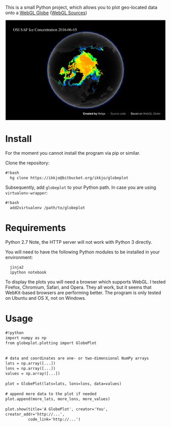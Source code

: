 This is a small Python project, which allows you to plot geo-located data onto a [WebGL Globe](https://www.chromeexperiments.com/globe) ([WebGL Sources](https://github.com/dataarts/webgl-globe))


![screenshot](doc/screenshot_globeplot.png)



Install
=======

For the moment you cannot install the program via pip or similar.

Clone the repository:


```
#!bash
  hg clone https://ikkjo@bitbucket.org/ikkjo/globeplot

```

Subsequently, add `globeplot` to your Python path. In case you are using `virtualenv-wrapper`:

```
#!bash
  add2virtualenv /path/to/globeplot
```

Requirements
============

Python 2.7 Note, the HTTP server will not work with Python 3 directly.

You will need to have the following Python modules to be installed in your environment:
```
  jinja2
  ipython notebook
```

To display the plots you will need a browser which supports WebGL. I tested Firefox, Chromium, Safari, and Opera. They all work, but it seems that WebKit-based browsers are performing better. The program is only tested on Ubuntu and OS X, not on Windows.


Usage
=====


```
#!python
import numpy as np
from globeplot.plotting import GlobePlot


# data and coordinates are one- or two-dimensional NumPy arrays
lats = np.array([...])
lons = np.array([...])
values = np.array([...])

plot = GlobePlot(lats=lats, lons=lons, data=values)

# append more data to the plot if needed
plot.append(more_lats, more_lons, more_values)

plot.show(title='A GlobePlot', creator='You', creator_addr='http://...',
          code_link='http://...')
```